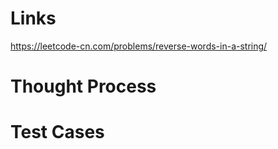 # Links
https://leetcode-cn.com/problems/reverse-words-in-a-string/

# Thought Process

# Test Cases

